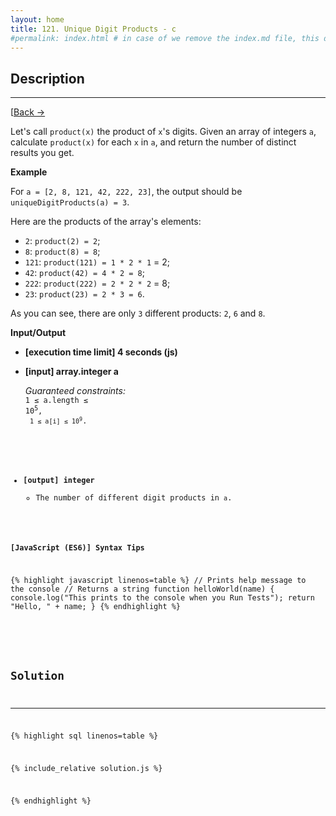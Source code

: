```yaml
---
layout: home
title: 121. Unique Digit Products - c
#permalink: index.html # in case of we remove the index.md file, this doc will be the index page
---
```


<div class="row">
<div class="columnStmt" markdown="1">

## Description

---

[[Back -> ](../README.md)

Let's call <code>product(x)</code> the product of <code>x</code>'s digits. Given an array of integers <code>a</code>, calculate <code>product(x)</code> for each <code>x</code> in <code>a</code>, and return the number of distinct results you get.

**Example**

For <code>a = [2, 8, 121, 42, 222, 23]</code>, the output should be
<code>uniqueDigitProducts(a) = 3</code>.

Here are the products of the array's elements:

- <code>2</code>: <code>product(2) = 2</code>;
- <code>8</code>: <code>product(8) = 8</code>;
- <code>121</code>: <code>product(121) = 1 \* 2 \* 1</code> = 2;
- <code>42</code>: <code>product(42) = 4 \* 2 = 8</code>;
- <code>222</code>: <code>product(222) = 2 \* 2 \* 2</code> = 8;
- <code>23</code>: <code>product(23) = 2 \* 3 = 6</code>.

As you can see, there are only <code>3</code> different products: <code>2</code>, <code>6</code> and <code>8</code>.

**Input/Output**

- **[execution time limit] 4 seconds (js)**

- **[input] array.integer a**

  _Guaranteed constraints:_<br>
  <code>1 ≤ a.length ≤ 10<sup>5</sup>,<br>
  <code>1 ≤ a[i] ≤ 10<sup>9</sup></code>.

* **[output] integer**
  - The number of different digit products in <code>a</code>.

**[JavaScript (ES6)] Syntax Tips**

{% highlight javascript linenos=table %}
// Prints help message to the console
// Returns a string
function helloWorld(name) {
console.log("This prints to the console when you Run Tests");
return "Hello, " + name;
}
{% endhighlight %}

</div>
<div class="columnSol" markdown="1">

## Solution

---

{% highlight sql linenos=table %}

{% include_relative solution.js %}

{% endhighlight %}

</div>
</div>
